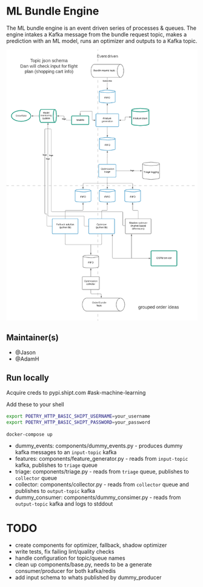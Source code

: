 # ML Bundle Engine
The ML bundle engine is an event driven series of processes & queues. 
The engine intakes a Kafka message from the bundle request topic, makes a prediction with an ML model, runs an optimizer and outputs to a Kafka topic.

![Engine Architecture](./docs/assets/ml-bundling-architecture.png)

## Maintainer(s)
 - @Jason
 - @AdamH

## Run locally
Acquire creds to pypi.shipt.com #ask-machine-learning

Add these to your shell

```bash
export POETRY_HTTP_BASIC_SHIPT_USERNAME=your_username
export POETRY_HTTP_BASIC_SHIPT_PASSWORD=your_password
```

`docker-compose up`

- dummy_events: components/dummy_events.py - produces dummy kafka messages to an `input-topic` kafka
- features: components/feature_generator.py - reads from `input-topic` kafka, publishes to `triage` queue
- triage: components/triage.py - reads from `triage` queue, publishes to `collector` queue
- collector: components/collector.py - reads from `collector` queue and publishes to `output-topic` kafka
- dummy_consumer: components/dummy_consimer.py - reads from `output-topic` kafka and logs to stddout

# TODO
- create components for optimizer, fallback, shadow optimizer
- write tests, fix failing lint/quality checks
- handle configuration for topic/queue names
- clean up components/base.py, needs to be a generate consumer/producer for both kafka/redis
- add input schema to whats published by dummy_producer